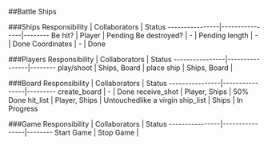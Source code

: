 
##Battle Ships

###Ships
Responsibility	|  Collaborators | Status
----------------|----------------|--------
Be hit?         | Player         | Pending
Be destroyed?   | -              | Pending
length          | -              | Done
Coordinates     | -              | Done


###Players
Responsibility	|  Collaborators | Status
----------------|----------------|--------
play/shoot    	| Ships, Board   | 
place ship    	| Ships, Board   | 
         		    


###Board
Responsibility	|  Collaborators | Status
----------------|----------------|---------
create_board    | -              | Done
receive_shot    | Player, Ships  | 50% Done
hit_list        | Player, Ships  | Untouchedlike a virgin
ship_list	      | Ships          | In Progress



###Game
Responsibility  |  Collaborators | Status
----------------|----------------|--------
Start Game      |
Stop Game       |
